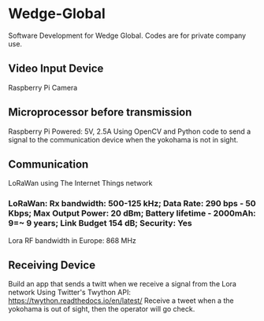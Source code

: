 # Wedge-Global
Software Development for Wedge Global.
Codes are for private company use.

## Video Input Device
Raspberry Pi Camera

## Microprocessor before transmission
Raspberry Pi
Powered: 5V, 2.5A
Using OpenCV and Python code to send a signal to the communication device when the yokohama is not in sight.

## Communication
LoRaWan using The Internet Things network
### LoRaWan: Rx bandwidth: 500-125 kHz; Data Rate: 290 bps - 50 Kbps; Max Output Power: 20 dBm; Battery lifetime - 2000mAh: 9=~ 9 years; Link Budget 154 dB; Security: Yes
Lora RF bandwidth in Europe: 868 MHz

## Receiving Device
Build an app that sends a twitt when we receive a signal from the Lora network
Using Twitter's Twython API: https://twython.readthedocs.io/en/latest/
Receive a tweet when a the yokohama is out of sight, then the operator will go check.


